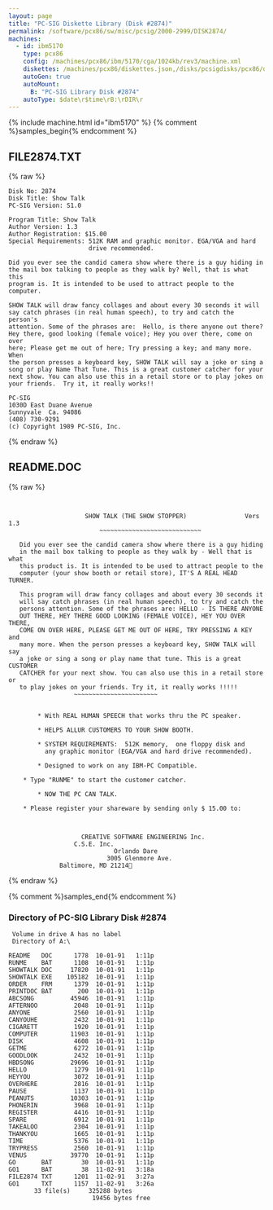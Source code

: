 ```yaml
---
layout: page
title: "PC-SIG Diskette Library (Disk #2874)"
permalink: /software/pcx86/sw/misc/pcsig/2000-2999/DISK2874/
machines:
  - id: ibm5170
    type: pcx86
    config: /machines/pcx86/ibm/5170/cga/1024kb/rev3/machine.xml
    diskettes: /machines/pcx86/diskettes.json,/disks/pcsigdisks/pcx86/diskettes.json
    autoGen: true
    autoMount:
      B: "PC-SIG Library Disk #2874"
    autoType: $date\r$time\rB:\rDIR\r
---
```


{% include machine.html id="ibm5170" %}
{% comment %}samples_begin{% endcomment %}

## FILE2874.TXT

{% raw %}
```
Disk No: 2874
Disk Title: Show Talk
PC-SIG Version: S1.0

Program Title: Show Talk
Author Version: 1.3
Author Registration: $15.00
Special Requirements: 512K RAM and graphic monitor. EGA/VGA and hard
                      drive recommended.

Did you ever see the candid camera show where there is a guy hiding in
the mail box talking to people as they walk by? Well, that is what this
program is. It is intended to be used to attract people to the computer.

SHOW TALK will draw fancy collages and about every 30 seconds it will
say catch phrases (in real human speech), to try and catch the person's
attention. Some of the phrases are:  Hello, is there anyone out there?
Hey there, good looking (female voice); Hey you over there, come on over
here; Please get me out of here; Try pressing a key; and many more. When
the person presses a keyboard key, SHOW TALK will say a joke or sing a
song or play Name That Tune. This is a great customer catcher for your
next show. You can also use this in a retail store or to play jokes on
your friends.  Try it, it really works!!

PC-SIG
1030D East Duane Avenue
Sunnyvale  Ca. 94086
(408) 730-9291
(c) Copyright 1989 PC-SIG, Inc.
```
{% endraw %}

## README.DOC

{% raw %}
```


                	 SHOW TALK (THE SHOW STOPPER)                Vers 1.3
                         ~~~~~~~~~~~~~~~~~~~~~~~~~~~~

   Did you ever see the candid camera show where there is a guy hiding
   in the mail box talking to people as they walk by - Well that is what
   this product is. It is intended to be used to attract people to the
   computer (your show booth or retail store), IT'S A REAL HEAD TURNER. 

   This program will draw fancy collages and about every 30 seconds it 
   will say catch phrases (in real human speech), to try and catch the
   persons attention. Some of the phrases are: HELLO - IS THERE ANYONE
   OUT THERE, HEY THERE GOOD LOOKING (FEMALE VOICE), HEY YOU OVER THERE,
   COME ON OVER HERE, PLEASE GET ME OUT OF HERE, TRY PRESSING A KEY and
   many more. When the person presses a keyboard key, SHOW TALK will say
   a joke or sing a song or play name that tune. This is a great CUSTOMER
   CATCHER for your next show. You can also use this in a retail store or
   to play jokes on your friends. Try it, it really works !!!!!
				  ~~~~~~~~~~~~~~~~~~~~~~~


        * With REAL HUMAN SPEECH that works thru the PC speaker.

        * HELPS ALLUR CUSTOMERS TO YOUR SHOW BOOTH.

        * SYSTEM REQUIREMENTS:  512K memory,  one floppy disk and
          any graphic monitor (EGA/VGA and hard drive recommended).

        * Designed to work on any IBM-PC Compatible.

	* Type "RUNME" to start the customer catcher.

        * NOW THE PC CAN TALK.

	* Please register your shareware by sending only $ 15.00 to:



                    CREATIVE SOFTWARE ENGINEERING Inc.
			      C.S.E. Inc.
                             Orlando Dare
                           3005 Glenmore Ave.
			  Baltimore, MD 21214
```
{% endraw %}

{% comment %}samples_end{% endcomment %}

### Directory of PC-SIG Library Disk #2874

     Volume in drive A has no label
     Directory of A:\

    README   DOC      1778  10-01-91   1:11p
    RUNME    BAT      1108  10-01-91   1:11p
    SHOWTALK DOC     17820  10-01-91   1:11p
    SHOWTALK EXE    105182  10-01-91   1:11p
    ORDER    FRM      1379  10-01-91   1:11p
    PRINTDOC BAT       200  10-01-91   1:11p
    ABCSONG          45946  10-01-91   1:11p
    AFTERNOO          2048  10-01-91   1:11p
    ANYONE            2560  10-01-91   1:11p
    CANYOUHE          2432  10-01-91   1:11p
    CIGARETT          1920  10-01-91   1:11p
    COMPUTER         11903  10-01-91   1:11p
    DISK              4608  10-01-91   1:11p
    GETME             6272  10-01-91   1:11p
    GOODLOOK          2432  10-01-91   1:11p
    HBDSONG          29696  10-01-91   1:11p
    HELLO             1279  10-01-91   1:11p
    HEYYOU            3072  10-01-91   1:11p
    OVERHERE          2816  10-01-91   1:11p
    PAUSE             1137  10-01-91   1:11p
    PEANUTS          10303  10-01-91   1:11p
    PHONERIN          3968  10-01-91   1:11p
    REGISTER          4416  10-01-91   1:11p
    SPARE             6912  10-01-91   1:11p
    TAKEALOO          2304  10-01-91   1:11p
    THANKYOU          1665  10-01-91   1:11p
    TIME              5376  10-01-91   1:11p
    TRYPRESS          2560  10-01-91   1:11p
    VENUS            39770  10-01-91   1:11p
    GO       BAT        30  10-01-91   1:11p
    GO1      BAT        38  11-02-91   3:18a
    FILE2874 TXT      1201  11-02-91   3:27a
    GO1      TXT      1157  11-02-91   3:26a
           33 file(s)     325288 bytes
                           19456 bytes free
